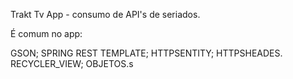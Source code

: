 Trakt Tv App - consumo de API's de seriados. 

É comum no app:

GSON;
SPRING REST TEMPLATE;
HTTPSENTITY;
HTTPSHEADES.
RECYCLER_VIEW;
OBJETOS.s
